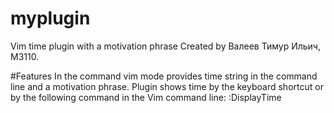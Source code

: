 # myplugin
Vim time plugin with a motivation phrase
Created by Валеев Тимур Ильич, М3110.

#Features
In the command vim mode provides time string in the command line and a motivation phrase.
Plugin shows time by the <pt> keyboard shortcut or by the following command in the Vim command line: :DisplayTime

